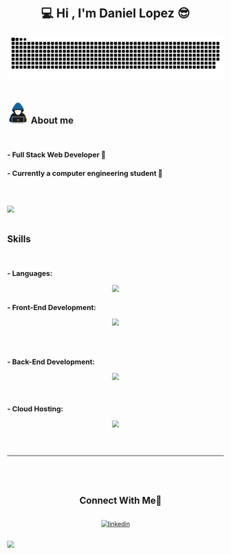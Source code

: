 <h1 align="center"><b>&#x1F4BB Hi , I'm Daniel Lopez &#x1F60E </b></h1>
<!--  -->
<div align="center">
  <img  src="https://github.com/1999AZZAR/1999AZZAR/blob/main/resources/img/grid-snake.svg"
       alt="snake" /></a>
</div>

<br>



	
## <picture><img src = "https://github.com/0xAbdulKhalid/0xAbdulKhalid/raw/main/assets/mdImages/about_me.gif" width = 50px></picture> **About me**


<br>

<h3>- Full Stack  Web Developer &#128188 </h3>
<h3>- Currently a computer engineering student &#x1F9D0 </h3>

<br><br>

<img src="https://user-images.githubusercontent.com/73097560/115834477-dbab4500-a447-11eb-908a-139a6edaec5c.gif"><br><br>

<h2>Skills</h2>  
<br>

<h3>
- Languages:
</h3>

<p align="center">
  <a href="https://skillicons.dev">
    <img src="https://skillicons.dev/icons?i=js,java,c,cpp,css,html,py&perline=14" />
  </a>



<br>   
    <h3>
- Front-End Development:
    </h3>
<p align="center">
  <a href="https://skillicons.dev">
    <img src="https://skillicons.dev/icons?i=js,bootstrap,css,html,react,redux,tailwind&perline=14" />
  </a>
</p>
<br>

<br>   
  <h3>  
- Back-End Development:
  </h3>
<p align="center">
  <a href="https://skillicons.dev">
      <img src="https://skillicons.dev/icons?i=js,express,firebase,nextjs,nodejs&perline=14" />
  </a>
</p>


<br>
<h3>
- Cloud Hosting:
</h3>
<p align="center">
  <a href="https://skillicons.dev">
    <img src="https://skillicons.dev/icons?i=github&perline=14" />
  </a>
</p>
    


<br>
<br>

-----

<br>
<br>

<div id="user-content-toc">
  <ul align="center">
    <summary><h2 style="display: inline-block">Connect With Me🤝</h2></summary>
  </ul>
</div>

<!--icons and links-->
<p align="center">
<a href="https://www.linkedin.com/in/jose-daniel-l%C3%B3pez-galindo-a4b858242/" target="blank"><img align="center" src="https://user-images.githubusercontent.com/88904952/234979284-68c11d7f-1acc-4f0c-ac78-044e1037d7b0.png" alt="linkedin" height="50" width="50" /></a>  
</p>


<br>
<img src="https://user-images.githubusercontent.com/73097560/115834477-dbab4500-a447-11eb-908a-139a6edaec5c.gif">
<br>
<br>
<br>

<div align='center'>
